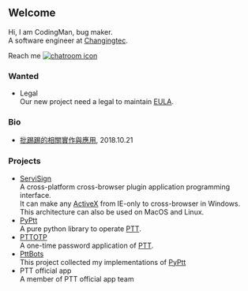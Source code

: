 ## Welcome

Hi, I am CodingMan, bug maker.  
A software engineer at [Changingtec](https://www.changingtec.com/).

Reach me [![chatroom icon](https://patrolavia.github.io/telegram-badge/chat.png)](https://t.me/PttCodingMan)

### Wanted
* Legal  
    Our new project need a legal to maintain [EULA](https://zh.wikipedia.org/wiki/%E6%9C%80%E7%BB%88%E7%94%A8%E6%88%B7%E8%AE%B8%E5%8F%AF%E5%8D%8F%E8%AE%AE).

### Bio
* [批踢踢的相關實作與應用](https://docs.google.com/presentation/d/1aTfchLP8VzYhIBGCciC12mR-YtHqMB3a2OIOi8aFNeY/edit?usp=sharing), 2018.10.21


### Projects
* [ServiSign](https://www.changingtec.com/servisign.html)  
    A cross-platform cross-browser plugin application programming interface.  
    It can make any [ActiveX](https://zh.wikipedia.org/wiki/ActiveX) from IE-only to cross-browser in Windows.  
    This architecture can also be used on MacOS and Linux.
* [PyPtt](https://github.com/PttCodingMan/PyPtt)  
    A pure python library to operate [PTT](https://term.ptt.cc/).
* [PTTOTP](https://github.com/PttCodingMan/PTTOTP)  
    A one-time password application of [PTT](https://term.ptt.cc/).
* [PttBots](https://github.com/PttCodingMan/PTTBots)  
    This project collected my implementations of [PyPtt](https://github.com/PttCodingMan/PyPtt)
* PTT official app  
    A member of PTT official app team
